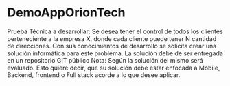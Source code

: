# DemoAppOrionTech
Prueba Técnica a desarrollar: Se desea tener el control de todos los clientes perteneciente a la empresa X, donde cada cliente puede tener N cantidad de direcciones. Con sus conocimientos de desarrollo se solicita crear una solución informática para este problema.  La solución debe de ser entregada en un repositorio GIT público   Nota:  Según la solución del mismo será evaluado. Esto quiere decir, que su solución debe estar enfocada a Mobile, Backend, frontend o Full stack acorde a lo que desee aplicar.
